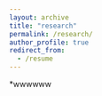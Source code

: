 ```yaml
---
layout: archive
title: "research"
permalink: /research/
author_profile: true
redirect_from:
  - /resume
---
```

*wwwwww
